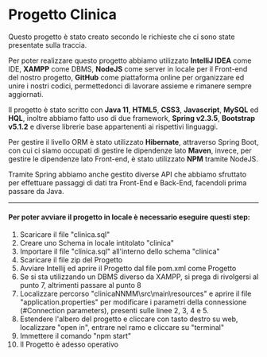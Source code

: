 # Progetto Clinica

Questo progetto è stato creato secondo le richieste che ci sono state presentate sulla traccia.

Per poter realizzare questo progetto abbiamo utilizzato **IntelliJ IDEA** come IDE, **XAMPP** come DBMS, **NodeJS** come 
server in locale per il Front-end del nostro progetto, **GitHub** come piattaforma online per organizzare ed unire i nostri codici,
permettedonci di lavorare assieme e rimanere sempre aggiornati.

Il progetto è stato scritto con **Java 11**, **HTML5**, **CSS3**, **Javascript**, **MySQL** ed **HQL**, inoltre abbiamo fatto uso di due
framework, **Spring v2.3.5**, **Bootstrap v5.1.2** e diverse librerie base appartenenti ai rispettivi linguaggi.

Per gestire il livello ORM è stato utilizzato **Hibernate**, attraverso Spring Boot, con cui ci siamo occupati di gestire le 
dipendenze lato **Maven**, invece, per gestire le dipendenze lato Front-end, è stato utilizzato **NPM** tramite NodeJS.

Tramite Spring abbiamo anche gestito diverse API che abbiamo sfruttato per effettuare passaggi di dati tra 
Front-End e Back-End, facendoli prima passare da Java.

---

#### Per poter avviare il progetto in locale è necessario eseguire questi step:

1) Scaricare il file "clinica.sql"
2) Creare uno Schema in locale intitolato "clinica"
3) Importare il file "clinica.sql" all'interno dello schema "clinica"
4) Scaricare il file zip del Progetto
5) Avviare Intellij ed aprire il Progetto dal file pom.xml come Progetto
6) Se si sta utilizzando un DBMS diverso da XAMPP, si prega di rivolgersi al punto 7, altrimenti passare al punto 8
7) Localizzare percorso "clinicaNNMM\src\main\resources" e aprire il file "application.properties" per modificare i parametri della connessione (#Connection parameters), presenti sulle linee 2, 3, 4 e 5.
8) Estendere l'albero del progetto e cliccare con tasto destro su web, localizzare "open in", entrare nel ramo e cliccare su "terminal"
9) Immettere il comando "npm start"
10) Il Progetto è adesso operativo

